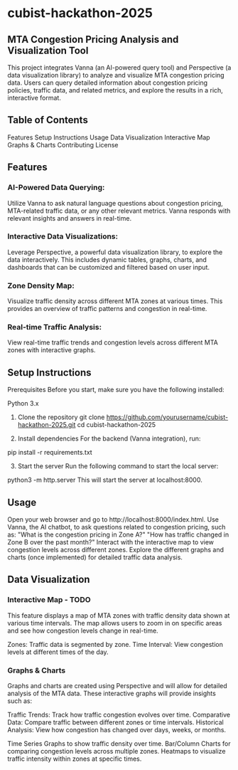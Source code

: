 # cubist-hackathon-2025

## MTA Congestion Pricing Analysis and Visualization Tool

This project integrates Vanna (an AI-powered query tool) and Perspective (a data visualization library) to analyze and visualize MTA congestion pricing data. Users can query detailed information about congestion pricing policies, traffic data, and related metrics, and explore the results in a rich, interactive format.

## Table of Contents
Features
Setup Instructions
Usage
Data Visualization
Interactive Map
Graphs & Charts
Contributing
License

## Features 
### AI-Powered Data Querying:
Utilize Vanna to ask natural language questions about congestion pricing, MTA-related traffic data, or any other relevant metrics. Vanna responds with relevant insights and answers in real-time.
### Interactive Data Visualizations:
Leverage Perspective, a powerful data visualization library, to explore the data interactively. This includes dynamic tables, graphs, charts, and dashboards that can be customized and filtered based on user input.
### Zone Density Map:
Visualize traffic density across different MTA zones at various times. This provides an overview of traffic patterns and congestion in real-time.
### Real-time Traffic Analysis:
View real-time traffic trends and congestion levels across different MTA zones with interactive graphs.

## Setup Instructions

Prerequisites
Before you start, make sure you have the following installed:

Python 3.x

1. Clone the repository
git clone https://github.com/yourusername/cubist-hackathon-2025.git
cd cubist-hackathon-2025

2. Install dependencies
For the backend (Vanna integration), run:

pip install -r requirements.txt

3. Start the server
Run the following command to start the local server:

python3 -m http.server
This will start the server at localhost:8000.

## Usage

Open your web browser and go to http://localhost:8000/index.html.
Use Vanna, the AI chatbot, to ask questions related to congestion pricing, such as:
"What is the congestion pricing in Zone A?"
"How has traffic changed in Zone B over the past month?"
Interact with the interactive map to view congestion levels across different zones.
Explore the different graphs and charts (once implemented) for detailed traffic data analysis.

## Data Visualization

### Interactive Map - TODO
This feature displays a map of MTA zones with traffic density data shown at various time intervals. The map allows users to zoom in on specific areas and see how congestion levels change in real-time.

Zones: Traffic data is segmented by zone.
Time Interval: View congestion levels at different times of the day.

### Graphs & Charts
Graphs and charts are created using Perspective and will allow for detailed analysis of the MTA data. These interactive graphs will provide insights such as:

Traffic Trends: Track how traffic congestion evolves over time.
Comparative Data: Compare traffic between different zones or time intervals.
Historical Analysis: View how congestion has changed over days, weeks, or months.

Time Series Graphs to show traffic density over time.
Bar/Column Charts for comparing congestion levels across multiple zones.
Heatmaps to visualize traffic intensity within zones at specific times.
